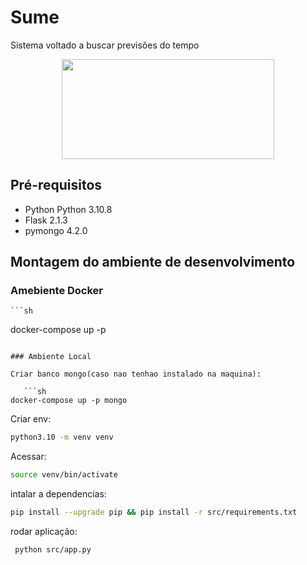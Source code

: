 # Sume

Sistema voltado a buscar previsões do tempo

<p align="center">
  <img width="340" height="160" src="https://entrecontos.files.wordpress.com/2019/02/aarvore.png">
</p>

## Pré-requisitos
- Python Python 3.10.8
- Flask 2.1.3
- pymongo 4.2.0

## Montagem do ambiente de desenvolvimento

### Amebiente Docker 

    ```sh
docker-compose up -p
```

### Ambiente Local

Criar banco mongo(caso nao tenhao instalado na maquina):

   ```sh
docker-compose up -p mongo
```

Criar env: 
```sh
python3.10 -m venv venv
```

Acessar:

```sh
source venv/bin/activate
```
intalar a dependencias:

```sh
pip install --upgrade pip && pip install -r src/requirements.txt
```

rodar aplicação:

```sh
 python src/app.py
```
<!-- ### Instalar dependências de sistema -->

